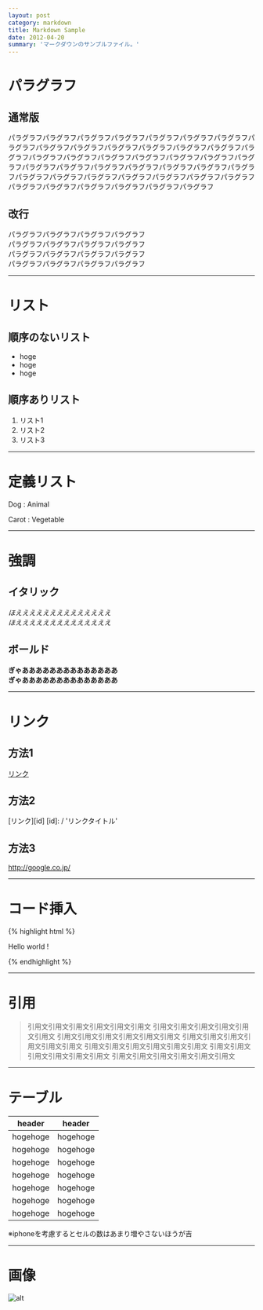 ```yaml
---
layout: post
category: markdown
title: Markdown Sample
date: 2012-04-20
summary: 'マークダウンのサンプルファイル。'
---
```


# パラグラフ

## 通常版

パラグラフパラグラフパラグラフパラグラフパラグラフパラグラフパラグラフパラグラフパラグラフパラグラフパラグラフパラグラフパラグラフパラグラフパラグラフパラグラフパラグラフパラグラフパラグラフパラグラフパラグラフパラグラフパラグラフパラグラフパラグラフパラグラフパラグラフパラグラフパラグラフパラグラフパラグラフパラグラフパラグラフパラグラフパラグラフパラグラフパラグラフパラグラフパラグラフパラグラフパラグラフパラグラフ

## 改行

パラグラフパラグラフパラグラフパラグラフ  
パラグラフパラグラフパラグラフパラグラフ  
パラグラフパラグラフパラグラフパラグラフ  
パラグラフパラグラフパラグラフパラグラフ

---

# リスト

## 順序のないリスト

* hoge
* hoge
* hoge

## 順序ありリスト

1. リスト1
2. リスト2
3. リスト3

---

# 定義リスト

Dog
: Animal

Carot
: Vegetable

---

# 強調

## イタリック

*ほええええええええええええええ*  
_ほええええええええええええええ_

## ボールド

**ぎゃああああああああああああああ**  
__ぎゃああああああああああああああ__

---

# リンク

## 方法1

[リンク](/ 'リンクタイトル')

## 方法2

[リンク][id]
[id]: / 'リンクタイトル'

## 方法3

<http://google.co.jp/>

---

# コード挿入

{% highlight html %}
<html>
	<head>
		<meta charset="utf-8">
	</head>
	<body>
		<p>Hello world !</p>
	</body>
</html>
{% endhighlight %}

---

# 引用

> 引用文引用文引用文引用文引用文引用文
> 引用文引用文引用文引用文引用文引用文
> 引用文引用文引用文引用文引用文引用文
> 引用文引用文引用文引用文引用文引用文
> 引用文引用文引用文引用文引用文引用文
> 引用文引用文引用文引用文引用文引用文
> 引用文引用文引用文引用文引用文引用文

---

# テーブル

| header | header |
| ------ | ------ |
| hogehoge | hogehoge |
| hogehoge | hogehoge |
| hogehoge | hogehoge |
| hogehoge | hogehoge |
| hogehoge | hogehoge |
| hogehoge | hogehoge |
| hogehoge | hogehoge |

※iphoneを考慮するとセルの数はあまり増やさないほうが吉

---

# 画像

![alt](http://placekitten.com/500/300 'title')
